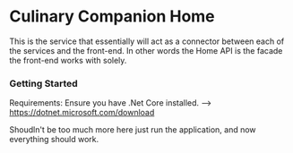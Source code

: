 # Culinary Companion Home
This is the service that essentially will act as a connector between each of the services and the front-end.
In other words the Home API is the facade the front-end works with solely.

### Getting Started
Requirements: Ensure you have .Net Core installed. --> https://dotnet.microsoft.com/download

Shoudln't be too much more here just run the application, and now everything should work. 
